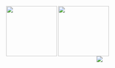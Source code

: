 <div style="display:flex">
<img height="137px"  src="https://github-readme-stats.vercel.app/api?username=Jambo2018&hide_title=true&hide_border=true&show_icons=trueline_height=21&text_color=000&icon_color=000&bg_color=0,ea6161,ffc64d,fffc4d,52fa5a&theme=graywhite" />
<img align='right' height="137px"  src="https://github-readme-stats.vercel.app/api/top-langs/?username=Jambo2018&hide_title=true&hide_border=true&layout=compact&langs_count=6&text_color=000&icon_color=fff&bg_color=0,52fa5a,4dfcff,c64dff&theme=graywhite" />
</div>

<div align="center"> <img src="https://activity-graph.herokuapp.com/graph?username=Jambo2018&theme=xcode" /> </div>

